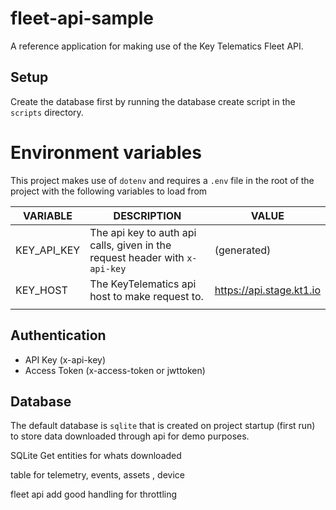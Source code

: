 # fleet-api-sample
A reference application for making use of the Key Telematics Fleet API.

## Setup

Create the database first by running the database create script in the `scripts` directory.


# Environment variables

This project makes use of `dotenv` and requires a `.env` file in the root of the project with the following variables to load from

| VARIABLE    | DESCRIPTION                                                                 | VALUE                    |
|-------------|-----------------------------------------------------------------------------|--------------------------|
| KEY_API_KEY | The api key to auth api calls, given in the request header with `x-api-key` | (generated)              |
| KEY_HOST    | The KeyTelematics api host to make request to.                              | https://api.stage.kt1.io |
|             |                                                                             |                          |

## Authentication

- API Key (x-api-key)
- Access Token (x-access-token or jwttoken)

## Database

The default database is `sqlite` that is created on project startup (first run) to store data downloaded through api for demo purposes.


SQLite
Get entities for whats downloaded

table for telemetry, events, assets , device

fleet api
add good handling for throttling



